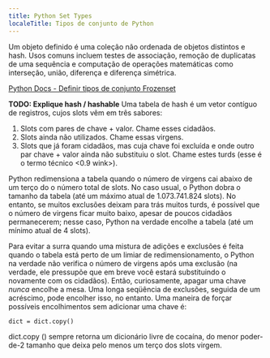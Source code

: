 ```yaml
---
title: Python Set Types
localeTitle: Tipos de conjunto de Python
---
```

Um objeto definido é uma coleção não ordenada de objetos distintos e hash. Usos comuns incluem testes de associação, remoção de duplicatas de uma sequência e computação de operações matemáticas como interseção, união, diferença e diferença simétrica.

[Python Docs - Definir tipos de conjunto Frozenset](https://docs.python.org/3/library/stdtypes.html#set-types-set-frozenset)

**TODO: Explique hash / hashable** Uma tabela de hash é um vetor contíguo de registros, cujos slots vêm em três sabores:

1.  Slots com pares de chave + valor. Chame esses cidadãos.
2.  Slots ainda não utilizados. Chame essas virgens.
3.  Slots que já foram cidadãos, mas cuja chave foi excluída e onde outro par chave + valor ainda não substituiu o slot. Chame estes turds (esse é o termo técnico <0.9 wink>).

Python redimensiona a tabela quando o número de virgens cai abaixo de um terço do o número total de slots. No caso usual, o Python dobra o tamanho da tabela (até um máximo atual de 1.073.741.824 slots). No entanto, se muitos exclusões deixam para trás muitos turds, é possível que o número de virgens ficar muito baixo, apesar de poucos cidadãos permanecerem; nesse caso, Python na verdade encolhe a tabela (até um mínimo atual de 4 slots).

Para evitar a surra quando uma mistura de adições e exclusões é feita quando o tabela está perto de um limiar de redimensionamento, o Python na verdade não verifica o número de virgens após uma exclusão (na verdade, ele pressupõe que em breve você estará substituindo o novamente com os cidadãos). Então, curiosamente, apagar uma chave _nunca_ encolhe a mesa. Uma longa seqüência de exclusões, seguida de um acréscimo, pode encolher isso, no entanto. Uma maneira de forçar possíveis encolhimentos sem adicionar uma chave é:
```
dict = dict.copy() 
```

dict.copy () sempre retorna um dicionário livre de cocaína, do menor poder-de-2 tamanho que deixa pelo menos um terço dos slots virgem.